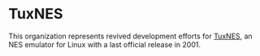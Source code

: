 # TuxNES

This organization represents revived development efforts for [TuxNES](https://github.com/tuxnes/tuxnes),
an NES emulator for Linux with a last official release in 2001.
